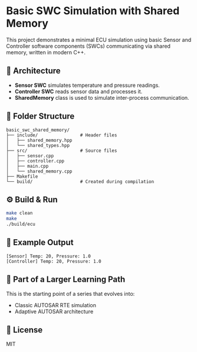 # Basic SWC Simulation with Shared Memory

This project demonstrates a minimal ECU simulation using basic Sensor and Controller software components (SWCs) communicating via shared memory, written in modern C++.

## 🧱 Architecture

- **Sensor SWC** simulates temperature and pressure readings.
- **Controller SWC** reads sensor data and processes it.
- **SharedMemory** class is used to simulate inter-process communication.

## 📂 Folder Structure

```
basic_swc_shared_memory/
├── include/                # Header files
│   ├── shared_memory.hpp
│   └── shared_types.hpp
├── src/                    # Source files
│   ├── sensor.cpp
│   ├── controller.cpp
│   ├── main.cpp
│   └── shared_memory.cpp
├── Makefile
└── build/                  # Created during compilation
```

## ⚙️ Build & Run

```bash
make clean
make
./build/ecu
```

## 🧪 Example Output

```
[Sensor] Temp: 20, Pressure: 1.0
[Controller] Temp: 20, Pressure: 1.0
```

## 🔗 Part of a Larger Learning Path

This is the starting point of a series that evolves into:
- Classic AUTOSAR RTE simulation
- Adaptive AUTOSAR architecture

## 📘 License

MIT
